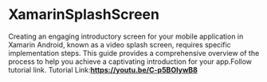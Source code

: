 # XamarinSplashScreen
Creating an engaging introductory screen for your mobile application in Xamarin Android, known as a video splash screen, requires specific implementation steps. This guide provides a comprehensive overview of the process to help you achieve a captivating introduction for your app.Follow tutorial link.
Tutorial Link:**https://youtu.be/C-p5BOIywB8**
